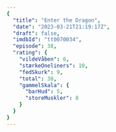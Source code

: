 ```yaml
---
{
  "title": "Enter the Dragon",
  "date": "2023-03-21T21:19:17Z",
  "draft": false,
  "imdbId": "tt0070034",
  "episode": 38,
  "rating": {
    "vildeVåben": 6,
    "stærkeOneliners": 10,
    "fedSkurk": 9,
    "total": 38,
    "gammelSkala": {
      "barHud": 5,
      "storeMuskler": 8
    }
  }
}
---
```


